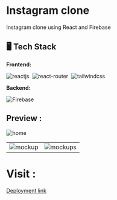 # Instagram clone

Instagram clone using React and Firebase

## 🖥️ Tech Stack

**Frontend:**

![reactjs](https://img.shields.io/badge/React-20232A?style=for-the-badge&logo=react&logoColor=61DAFB)&nbsp;
![react-router](https://img.shields.io/badge/React_Router-CA4245?style=for-the-badge&logo=react-router&logoColor=white)&nbsp;
![tailwindcss](https://img.shields.io/badge/Tailwind_CSS-38B2AC?style=for-the-badge&logo=tailwind-css&logoColor=white)&nbsp;

**Backend:**

![Firebase](https://img.shields.io/badge/Firebase-039BE5?style=for-the-badge&logo=Firebase&logoColor=white)

## Preview :

![home](https://github.com/ntritin62/instagram-clone/assets/104788686/91a15e26-77b2-43e0-8483-c54282d85352)

<table>
  <tr>
    <td><img src="https://github.com/ntritin62/instagram-clone/assets/104788686/ecd8862d-475d-4522-89d1-247bad2ddb3c" alt="mockup" /></td>
    <td><img src="https://github.com/ntritin62/instagram-clone/assets/104788686/44fbc0f7-dd80-4399-9910-aa59e972623f" alt="mockups" /></td>
  </tr>
</table>

# Visit :

<a href="https://instagram-clone-sigma-ecru.vercel.app/login">Deployment link</a>
